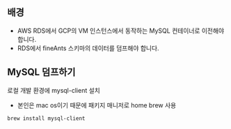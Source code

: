 
## 배경
- AWS RDS에서 GCP의 VM 인스턴스에서 동작하는 MySQL 컨테이너로 이전해야 합니다.
- RDS에서 fineAnts 스키마의 데이터를 덤프해야 합니다.

## MySQL 덤프하기
로컬 개발 환경에 mysql-client 설치
- 본인은 mac os이기 때문에 패키지 매니저로 home brew 사용
```shell
brew install mysql-client
```
